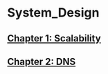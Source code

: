 # System_Design

## [Chapter 1: Scalability](https://github.com/mahatoarpan/System_Design/blob/main/Scalability.md)

## [Chapter 2: DNS](https://github.com/mahatoarpan/System_Design/blob/main/DNS.md)